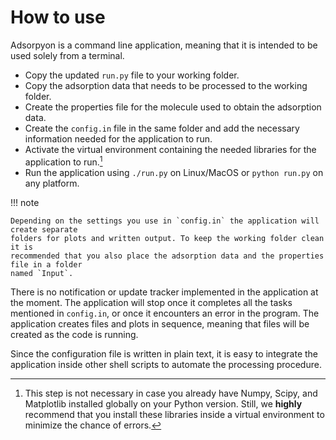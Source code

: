 # How to use

Adsorpyon is a command line application, meaning that it is intended to be used solely
from a terminal. 

- Copy the updated `run.py` file to your working folder.
- Copy the adsorption data that needs to be processed to the working folder.
- Create the properties file for the molecule used to obtain the adsorption data.  
- Create the `config.in` file in the same folder and add the necessary information needed
for the application to run.
- Activate the virtual environment containing the needed libraries for the 
application to run.[^1]
- Run the application using `./run.py` on Linux/MacOS or `python run.py` on any 
platform.

!!! note
 
    Depending on the settings you use in `config.in` the application will create separate
    folders for plots and written output. To keep the working folder clean it is
    recommended that you also place the adsorption data and the properties file in a folder
    named `Input`.

There is no notification or update tracker implemented in the application at the 
moment. The application will stop once it completes all the tasks mentioned in 
`config.in`, or once it encounters an error in the program. The application creates
files and plots in sequence, meaning that files will be created as the code is running.

Since the configuration file is written in plain text, it is easy to integrate the 
application inside other shell scripts to automate the processing procedure. 

[^1]: This step is not necessary in case you already have Numpy, Scipy, and Matplotlib 
installed globally on your Python version. Still, we **highly** recommend that you 
install these libraries inside a virtual environment to minimize the chance of errors.
